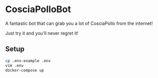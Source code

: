 # CosciaPolloBot #

A fantastic bot that can grab you a lot of CosciaPollo from the internet!

Just try it and you'll never regret it!

## Setup ##

```bash
cp .env-example .env
vim .env
docker-compose up
```
